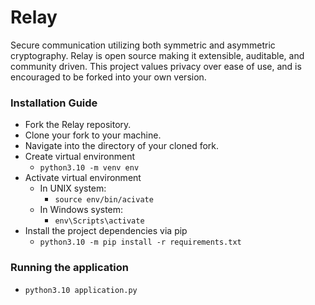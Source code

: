 # Relay
Secure communication utilizing both symmetric and asymmetric cryptography. Relay is open source making it extensible, auditable, and community driven. This project values privacy over ease of use, and is encouraged to be forked into your own version.

### Installation Guide
- Fork the Relay repository.
- Clone your fork to your machine.
- Navigate into the directory of your cloned fork.
- Create virtual environment
   - `python3.10 -m venv env`
- Activate virtual environment
   - In UNIX system:
       - `source env/bin/acivate`
   - In Windows system:
       - `env\Scripts\activate`
- Install the project dependencies via pip
   - `python3.10 -m pip install -r requirements.txt`

### Running the application
- `python3.10 application.py`
